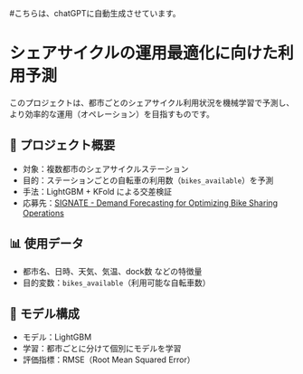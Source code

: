 #こちらは、chatGPTに自動生成させています。

# シェアサイクルの運用最適化に向けた利用予測

このプロジェクトは、都市ごとのシェアサイクル利用状況を機械学習で予測し、より効率的な運用（オペレーション）を目指すものです。

## 📘 プロジェクト概要

- 対象：複数都市のシェアサイクルステーション
- 目的：ステーションごとの自転車の利用数（`bikes_available`）を予測
- 手法：LightGBM + KFold による交差検証
- 応募先：[SIGNATE - Demand Forecasting for Optimizing Bike Sharing Operations]([https://signate.jp/competitions/567](https://signate.jp/competitions/567))

## 📊 使用データ

- 都市名、日時、天気、気温、dock数 などの特徴量
- 目的変数：`bikes_available`（利用可能な自転車数）

## 🔧 モデル構成

- モデル：LightGBM
- 学習：都市ごとに分けて個別にモデルを学習
- 評価指標：RMSE（Root Mean Squared Error）
